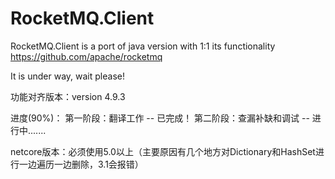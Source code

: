 # RocketMQ.Client
RocketMQ.Client is a port of java version with 1:1 its functionality
https://github.com/apache/rocketmq

It is under way, wait please!

功能对齐版本：version 4.9.3

进度(90%)：
第一阶段：翻译工作 -- 已完成！
第二阶段：查漏补缺和调试 -- 进行中.......

netcore版本：必须使用5.0以上（主要原因有几个地方对Dictionary和HashSet进行一边遍历一边删除，3.1会报错）
